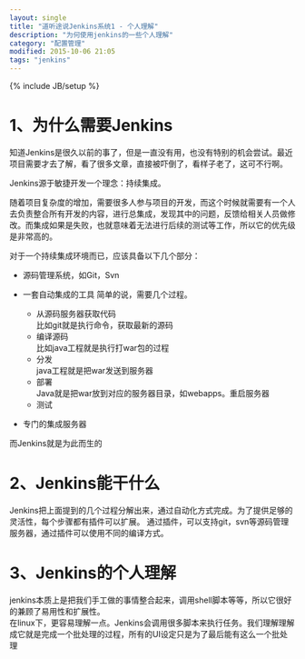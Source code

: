 ```yaml
---
layout: single
title: "道听途说Jenkins系统1 - 个人理解"
description: "为何使用jenkins的一些个人理解"
category: "配置管理"
modified: 2015-10-06 21:05
tags: "jenkins"
---
```

{% include JB/setup %}
# 1、为什么需要Jenkins
知道Jenkins是很久以前的事了，但是一直没有用，也没有特别的机会尝试。最近项目需要才去了解，看了很多文章，直接被吓倒了，看样子老了，这可不行啊。

Jenkins源于敏捷开发一个理念：持续集成。

随着项目复杂度的增加，需要很多人参与项目的开发，而这个时候就需要有一个人去负责整合所有开发的内容，进行总集成，发现其中的问题，反馈给相关人员做修改。而集成如果是失败，也就意味着无法进行后续的测试等工作，所以它的优先级是非常高的。

对于一个持续集成环境而已，应该具备以下几个部分：

* 源码管理系统，如Git，Svn
* 一套自动集成的工具
	简单的说，需要几个过程。
	
	* 从源码服务器获取代码  
	   比如git就是执行命令，获取最新的源码
	* 编译源码  
	   比如java工程就是执行打war包的过程
	* 分发  
	   java工程就是把war发送到服务器
	* 部署  
	   Java就是把war放到对应的服务器目录，如webapps。重启服务器
	* 测试

* 专门的集成服务器

而Jenkins就是为此而生的


# 2、Jenkins能干什么

Jenkins把上面提到的几个过程分解出来，通过自动化方式完成。为了提供足够的灵活性，每个步骤都有插件可以扩展。
通过插件，可以支持git，svn等源码管理服务器，通过插件可以使用不同的编译方式。
# 3、Jenkins的个人理解
jenkins本质上是把我们手工做的事情整合起来，调用shell脚本等等，所以它很好的兼顾了易用性和扩展性。  
在linux下，更容易理解一点。Jenkins会调用很多脚本来执行任务。我们理解理解成它就是完成一个批处理的过程，所有的UI设定只是为了最后能有这么一个批处理